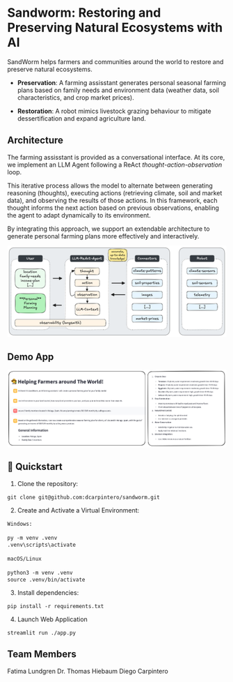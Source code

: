 # Sandworm: Restoring and Preserving Natural Ecosystems with AI

SandWorm helps farmers and communities around the world to restore and preserve natural ecosystems.

- **Preservation**: A farming assisstant generates personal seasonal farming plans based on family needs and environment data (weather data, soil characteristics, and crop market prices).

- **Restoration**: A robot mimics livestock grazing behaviour to mitigate dessertification and expand agriculture land.

## Architecture

The farming assisstant is provided as a conversational interface. At its core, we implement an LLM Agent following a ReAct *thought-action-observation* loop. 

This iterative process allows the model to alternate between generating reasoning (thoughts), executing actions (retrieving climate, soil and market data), and observing the results of those actions. In this framework, each thought informs the next action based on previous observations, enabling the agent to adapt dynamically to its environment.

By integrating this approach, we support an extendable architecture to generate personal farming plans more effectively and interactively.

<p align="center">
  <img src="./static/sandworm.architecture.png">
</p>

## Demo App

<p align="center">
  <img src="./static/sandworm.app.png">
</p>


## 🚀 Quickstart

1. Clone the repository:
```
git clone git@github.com:dcarpintero/sandworm.git
```

2. Create and Activate a Virtual Environment:

```
Windows:

py -m venv .venv
.venv\scripts\activate

macOS/Linux

python3 -m venv .venv
source .venv/bin/activate
```

3. Install dependencies:

```
pip install -r requirements.txt
```

4. Launch Web Application

```
streamlit run ./app.py
```

## Team Members

Fatima Lundgren
Dr. Thomas Hiebaum
Diego Carpintero